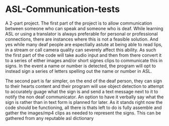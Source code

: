 # ASL-Communication-tests
 A 2-part project. The first part of the project is to allow communication between someone who can speak and someone who is deaf. While learning ASL or using a 
translator is always preferable for personal or professional connections, there are instances where this is not a feasible solution. And yes while many deaf people are espectially
astute at being able to read lips, in a stream or call camera quality can severely affect this ability. As such the first part of the code will take audio input and then from there
convert it to a series of either images and/or short signes clips to communicate this in signs. In the event a name or number is detected, the program will opt to instead sign a 
series of letters spelling out the name or number in ASL.

The second part is far simpler, on the end of the deaf person, they can sign to their hearts content and their program will use object detection to attempt to accurately guage what
the sign is and send a text message next to it to notify the non deaf communicator. An option to have it verbally say what the sign is rather than in text form is planned for later.
As it stands right now the code should be functioning, all there is thats left to do is fully assemble and gather the images/mp4 clips as needed to represent the signs. This can be
gathered from any reputable asl dictionary
